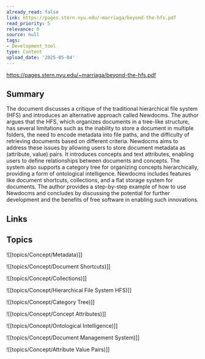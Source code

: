 ```yaml
---
already_read: false
link: https://pages.stern.nyu.edu/~marriaga/beyond-the-hfs.pdf
read_priority: 5
relevance: 0
source: null
tags:
- Development_tool
type: Content
upload_date: '2025-05-04'
---
```


https://pages.stern.nyu.edu/~marriaga/beyond-the-hfs.pdf
## Summary

The document discusses a critique of the traditional hierarchical file system (HFS) and introduces an alternative approach called Newdocms. The author argues that the HFS, which organizes documents in a tree-like structure, has several limitations such as the inability to store a document in multiple folders, the need to encode metadata into file paths, and the difficulty of retrieving documents based on different criteria. Newdocms aims to address these issues by allowing users to store document metadata as (attribute, value) pairs. It introduces concepts and text attributes, enabling users to define relationships between documents and concepts. The system also supports a category tree for organizing concepts hierarchically, providing a form of ontological intelligence. Newdocms includes features like document shortcuts, collections, and a flat storage system for documents. The author provides a step-by-step example of how to use Newdocms and concludes by discussing the potential for further development and the benefits of free software in enabling such innovations.
## Links


## Topics

![[topics/Concept/Metadata)]]

![[topics/Concept/Document Shortcuts)]]

![[topics/Concept/Collections)]]

![[topics/Concept/Hierarchical File System HFS)]]

![[topics/Concept/Category Tree)]]

![[topics/Concept/Concept Attributes)]]

![[topics/Concept/Ontological Intelligence)]]

![[topics/Concept/Document Management System)]]

![[topics/Concept/Attribute Value Pairs)]]
